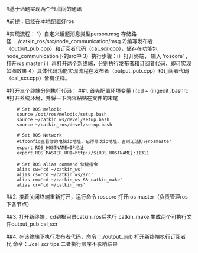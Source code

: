 #基于话题实现两个节点间的通讯

#前提：已经在本地配置好ros

#实现流程：
    1）自定义话题消息类型person.msg 存储路径：./catkin_ros/src/node_communication/msg
    2)编写发布者（output_pub.cpp）和订阅者代码（cal_scr.cpp），储存在功能包node_communication下的src中
    3）执行步骤：i）打开终端， 输入 ‘roscore’ ，打开ros master
		 ii）再打开两个新终端，分别执行发布者和订阅者代码，即可实现如图效果
    4）具体代码功能实现流程在发布者（output_pub.cpp）和订阅者代码（cal_scr.cpp）皆有注释。
    
#打开三个终端分别执行代码：
   ##1. 首先配置环境变量
      (i)cd ~
      (ii)gedit .bashrc #打开系统环境，并将一下内容粘贴在文件的末尾

		# Set ROS melodic
		source /opt/ros/melodic/setup.bash
		source ~/catkin_ws/devel/setup.bash
		source ~/catkin_ros/devel/setup.bash

		# Set ROS Network
		#ifconfig查看你的电脑ip地址，记得修改ip地址，否则无法打开rosmaster
		export ROS_HOSTNAME=IP地址
		export ROS_MASTER_URI=http://${ROS_HOSTNAME}:11311
		 
		# Set ROS alias command 快捷指令
		alias cw='cd ~/catkin_ws'
		alias cs='cd ~/catkin_ws/src'
		alias cm='cd ~/catkin_ws && catkin_make'
		alias cr='cd ~/catkin_ros'
		
   ##2. 接着关闭终端重新打开，运行命令 roscore
      打开ros master（负责管理ros下各节点）
      
   ##3. 打开新终端，cd到根目录catkin_ros后执行 catkin_make
      生成两个可执行文件output_pub cal_scr
      
   ##4. 在该终端下执行发布者代码，命令：./output_pub
      打开新终端执行订阅者代,命令：./cal_scr
      tips:二者执行顺序不影响结果


